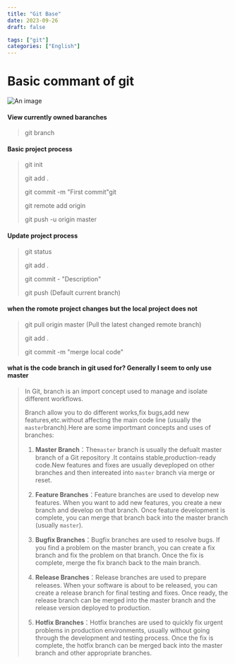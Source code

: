 ```yaml
---
title: "Git Base"
date: 2023-09-26
draft: false

tags: ["git"]
categories: ["English"]
---
```

# Basic commant of git
![An image](/img/git.png)
#### View currently owned baranches

>git branch

#### Basic project process

>git init
>
>git add .
>
>git commit -m "First commit"git
>
>git remote add origin <github-repo-url>
>
>git  push -u origin master

#### Update project process

>git status
>
>git add .
>
>git commit - "Description"
>
>git push (Default current branch)

#### when the romote project changes but the local project does not

>git pull origin master (Pull the latest changed remote branch)
>
>git add .
>
>git commit -m "merge local code"

#### what is the code branch in git used for? Generally I seem to only use master

>In Git, branch is an import concept used to manage and isolate different workflows.
>
>Branch allow you to do different works,fix bugs,add new features,etc.without affecting the main code line (usually the `master`branch).Here are some importmant concepts and  uses of branches: 
>
>1. **Master Branch**：The`master` branch is usually the defualt master branch of a Git repository .It contains stable,production-ready code.New features and fixes are usually deveploped on other branches and then intereated into `master` branch via merge or reset.
>
>2. **Feature Branches**：Feature branches are used to develop new features. When you want to add new features, you create a new branch and develop on that branch. Once feature development is complete, you can merge that branch back into the master branch (usually `master`).
>
>3. **Bugfix Branches**：Bugfix branches are used to resolve bugs. If you find a problem on the master branch, you can create a fix branch and fix the problem on that branch. Once the fix is complete, merge the fix branch back to the main branch.
>
>4. **Release Branches**：Release branches are used to prepare releases. When your software is about to be released, you can create a release branch for final testing and fixes. Once ready, the release branch can be merged into the master branch and the release version deployed to production.
>
>5. **Hotfix Branches**：Hotfix branches are used to quickly fix urgent problems in production environments, usually without going through the development and testing process. Once the fix is complete, the hotfix branch can be merged back into the master branch and other appropriate branches.
>